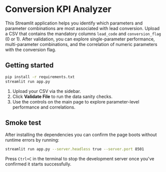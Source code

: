 # Conversion KPI Analyzer

This Streamlit application helps you identify which parameters and parameter combinations are most associated with lead conversion. Upload a CSV that contains the mandatory columns `lead_code` and `conversion_flag` (0 or 1). After validation, you can explore single-parameter performance, multi-parameter combinations, and the correlation of numeric parameters with the conversion flag.

## Getting started

```bash
pip install -r requirements.txt
streamlit run app.py
```

1. Upload your CSV via the sidebar.
2. Click **Validate File** to run the data sanity checks.
3. Use the controls on the main page to explore parameter-level performance and correlations.

## Smoke test

After installing the dependencies you can confirm the page boots without runtime errors by running:

```bash
streamlit run app.py --server.headless true --server.port 8501
```

Press `Ctrl+C` in the terminal to stop the development server once you've confirmed it starts successfully.
